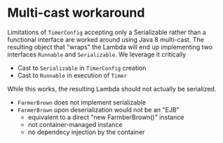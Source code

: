 # Multi-cast workaround

Limitations of `TimerConfig` accepting only a Serializable rather than a functional interface are worked around using Java 8 multi-cast.
The resulting object that "wraps" the Lambda will end up implementing two interfaces `Runnable` and `Serializable`.  We leverage it critically

 - Cast to `Serializable` in `TimerConfig` creation
 - Cast to `Runnable` in execution of `Timer`

While this works, the resulting Lambda should not actually be serialized.

 - `FarmerBrown` does not implement serializable
 - `FarmerBrown` upon deserialization would not be an "EJB"
     - equivalent to a direct "new FarmberBrown()" instance
     - not container-managed instance
     - no dependecy injection by the container
